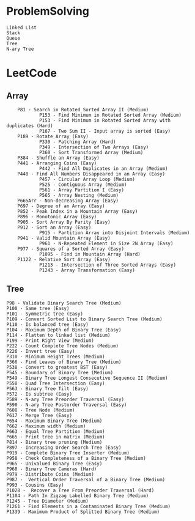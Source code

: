 # ProblemSolving
	Linked List
	Stack
	Queue
	Tree
	N-ary Tree

# LeetCode
## Array
        P81 - Search in Rotated Sorted Array II (Medium)
				P153 - Find Minimum in Rotated Sorted Array (Medium)
				P153 - Find Minimum in Rotated Sorted Array with duplicates (Hard)
				P167 - Two Sum II - Input array is sorted (Easy)
        P189 - Rotate Array (Easy)
				P330 - Patching Array (Hard)
				P349 - Intersection of Two Arrays (Easy)
				P360 - Sort Transformed Array (Medium)
        P384 - Shuffle an Array (Easy)
        P441 - Arranging Coins (Easy)
				P442 - Find All Duplicates in an Array (Medium)
        P448 - Find All Numbers Disappeared in an Array (Easy)
				P457 - Circular Array Loop (Medium)
				P525 - Contiguous Array (Medium)
				P561 - Array Partition I (Easy)
				P565 - Array Nesting (Medium)
        P665Arr - Non-decreasing Array (Easy)
        P697 - Degree of an Array (Easy)
        P852 - Peak Index in a Mountain Array (Easy)
        P896 - Monotonic Array (Easy)
        P905 - Sort Array By Parity (Easy)
        P912 - Sort an Array (Easy)
				P915 - Partition Array into Disjoint Intervals (Medium)
        P941 - Valid Mountain Array (Easy)
				P961 - N-Repeated Element in Size 2N Array (Easy)
        P977 - Squares of a Sorted Array (Easy)
				P1095 - Find in Mountain Array (Hard)
        P1122 - Relative Sort Array (Easy)
				P1213 - Intersection of Three Sorted Arrays (Easy)
				P1243 - Array Transformation (Easy)


## Tree
	P98 - Validate Binary Search Tree (Medium)
	P100 - Same tree (Easy)
	P101 - Symmetric tree (Easy)
	P109 - Convert Sorted List to Binary Search Tree (Medium)
	P110 - Is balanced tree (Easy)
  	P104 - Maximum Depth of Binary Tree (Easy)
	P114 - Flatten to linked list (Medium)
	P199 - Print Right View (Medium)
	P222 - Count Complete Tree Nodes (Medium)
	P226 - Invert tree (Easy)
	P310 - Minimum Height Trees (Medium)
	P366 - Find Leaves of Binary Tree (Medium)
	P538 - Convert to greatest BST (Easy)
	P545 - Boundary of Binary Tree (Medium)
	P549 - Binary Tree Longest Consecutive Sequence II (Medium)
	P558 - Quad Tree Intersection (Easy)
	P563 - Binary Tree Tilt (Easy)
	P572 - Is subtree (Easy)
	P589 - N-ary Tree Preorder Traversal (Easy)
	P590 - N-ary Tree Postorder Traversal (Easy)
	P608 - Tree Node (Medium)
	P617 - Merge Tree (Easy)
	P654 - Maximum Binary Tree (Medium)
	P662 - Maximum width (Medium)
	P663 - Equal Tree Partition (Medium)
	P665 - Print tree in matrix (Medium)
	P814 - Binary tree pruning (Medium)
	P897 - Increasing Order Search Tree (Easy)
	P919 - Complete Binary Tree Inserter (Medium)  
	P958 - Check Completeness of a Binary Tree (Medium)
	P965 - Univalued Binary Tree (Easy)
	P968 - Binary Tree Cameras (Hard)
	P979 - Distribute Coins (Medium)
	P987 -  Vertical Order Traversal of a Binary Tree (Medium)
	P993 - Cousins (Easy)
	P1028 -  Recover a Tree From Preorder Traversal (Hard)
	P1104 - Path In Zigzag Labelled Binary Tree (Medium)
	P1245 - Tree Diameter (Medium)
	P1261 - Find Elements in a Contaminated Binary Tree (Medium)
	P1339 - Maximum Product of Splitted Binary Tree (Medium)
